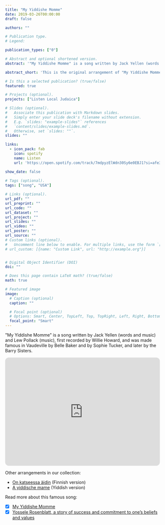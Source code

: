 ```yaml
---
title: "My Yiddishe Momme"
date: 2019-03-26T00:00:00
draft: false

authors: ""

# Publication type.
# Legend:

publication_types: ["0"]

# Abstract and optional shortened version.
abstract: '"My Yiddishe Momme" is a song written by Jack Yellen (words and music) and Lew Pollack (music), first recorded by Willie Howard, and was made famous in Vaudeville by Belle Baker and by Sophie Tucker, and later by the Barry Sisters.'

abstract_short: 'This is the original arrangement of "My Yiddishe Momme" by Sophie Tucker.'

# Is this a selected publication? (true/false)
featured: true

# Projects (optional).
projects: ["Listen Local Judaica"]

# Slides (optional).
#   Associate this publication with Markdown slides.
#   Simply enter your slide deck's filename without extension.
#   E.g. `slides: "example-slides"` references 
#   `content/slides/example-slides.md`.
#   Otherwise, set `slides: ""`.
slides: ""

links:
  - icon_pack: fab
    icon: spotify
    name: Listen
    url: 'https://open.spotify.com/track/7mdpyzElWdn30Sy6e0EBJ1?si=afe36cb9f35649ba'

show_date: false
    
# Tags (optional).
tags: ["song", "USA"]

# Links (optional).
url_pdf: ""
url_preprint: ""
url_code: ""
url_dataset: ""
url_project: ""
url_slides: ""
url_video: ""
url_poster: ""
url_source: ""
# Custom links (optional).
#   Uncomment line below to enable. For multiple links, use the form `[{...}, {...}, {...}]`.
# url_custom: [{name: "Custom Link", url: "http://example.org"}]


# Digital Object Identifier (DOI)
doi: ""

# Does this page contain LaTeX math? (true/false)
math: true

# Featured image
image:
  # Caption (optional)
  caption: ""

  # Focal point (optional)
  # Options: Smart, Center, TopLeft, Top, TopRight, Left, Right, BottomLeft, Bottom, BottomRight
  focal_point: "Smart"
---
```


"My Yiddishe Momme" is a song written by Jack Yellen (words and music) and Lew Pollack (music), first recorded by Willie Howard, and was made famous in Vaudeville by Belle Baker and by Sophie Tucker, and later by the Barry Sisters.

<iframe style="border-radius:12px" src="https://open.spotify.com/embed/track/7mdpyzElWdn30Sy6e0EBJ1?utm_source=generator&theme=0" width="100%" height="352" frameBorder="0" allowfullscreen="" allow="autoplay; clipboard-write; encrypted-media; fullscreen; picture-in-picture" loading="lazy"></iframe>

Other arrangements in our collection:
- [On katseessa äidin](/on_katseessa_äidin/) (Finnish version)
- [A yiddische mame](/music_work/a_yiddishe_mame/) (Yiddish version)

Read more about this famous song:
- [x] [My Yiddishe Momme](https://en.wikipedia.org/wiki/My_Yiddishe_Momme)
- [x] [Yossele Rosenblatt, a story of success and commitment to one’s beliefs and values](http://www.mapamundimusica.com/en/musicbeforeshabbat/from-the-shtetl-to-the-films-mbs-with-yossele-rosenblatt-the-jazz-singer-and-a-yiddishe-momme/)
